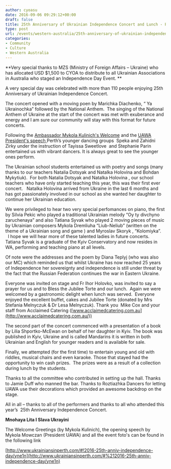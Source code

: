 ```yaml
---
author: cyoasu
date: 2016-09-06 09:29:12+00:00
draft: false
title: 25th Anniversary of Ukrainian Independence Concert and Lunch - Perth
type: post
url: /events/western-australia/25th-anniversary-of-ukrainian-independence-concert-and-lunch-perth/
categories:
- Community
- Culture
- Western Australia
---
```


**Very special thanks to MZS (Ministry of Foreign Affairs – Ukraine) who has allocated USD $1,500 to CYOA to distribute to all Ukrainian Associations in Australia who staged an Independence Day Event. **




A very special day was celebrated with more than 110 people enjoying 25th Anniversary of Ukrainian Independence Concert.




The concert opened with a moving poen by Marichka Diachenko, “ Ya Ukrainochka” followed by the National Anthem.  The singing of the National Anthem of Ukraine at the start of the concert was met with exuberance and energy and I am sure our community will stay with this format for future concerts.




Following the [Ambassador Mykola Kulinich's Welcom](http://www.ukrainiansinperth.com/ambassador-speech/)[e](http://www.ukrainiansinperth.com/#%21ambassador-speech/u4fq4) and the [UAWA President's speech](http://www.ukrainiansinperth.com/uawa-holova-speech/)[ ](http://www.ukrainiansinperth.com/#%21uawa-holova-speech/dg0a0)Perth’s younger dancing groups  Speka and Zahidni Zirky under the instruction of Tayissa Sweetlove  and Stephanie Parin entertained us with vibrant dancers. It is always great to see the younger ones perform.




The Ukrainian school students entertained us with poetry and songs (many thanks to our teachers Natalia Dotsyak and Natalka Holovina and Bohdan Mykytiuk).  For both Natalia Dotsyak and Natalka Holovina , our school teachers who have only started teaching this year, this was their first ever concert.   Natalka Holovina arrived from Ukraine in the last 6 months and has got passionately involved in our school as she wanted her daughter to continue her Ukrainian education.




We were privileged to hear two very special perfomances on piano, the first by Silvia Pekic who played a traditional Ukrainian melody “Oy ty divchyno zaruchenaya” and also Tatiana Syvak who played 2 moving pieces of music by Ukrainian composers Mykola Dremliuha “Liub-Neliub” (written on the theme of a Ukrainian song and game ) and Myroslav Skoryk , “Kolomiyka”.   I hope we will hear more of these talented ladies in future concerts. Tatiana Syvak is a graduate of the Kyiv Conservatory and now resides in WA, performing and teaching piano at all levels.




Of note were the addresses and the poem by Diana Teplyj (who was also our MC) which reminded us that whilst Ukraine has now reached 25 years of Independence her sovereignty and independence is still under threat by the fact that the Russian Federation continues the war in Eastern Ukraine.




Everyone was invited on stage and Fr Ihor Holovko, was invited to say a prayer for us and to Bless the Jubilee Torte and our lunch.  Again we were welcomed by a gastronomic delight when lunch was served.  Everyone enjoyed the excellent buffet, cakes and Jubilee Torte (donated by Mrs Stefania Melnyczuk & Dr Lesa Melnyczuk). Thank you  Mike Cox and your staff from Acclaimed Catering ([www.acclaimedcatering.com.au](http://www.acclaimedcatering.com.au/))




The second part of the concert commenced with a presentation of a book by Lilia Shportko-McEwan on behalf of her daughter in Kyiv. The book was published in Kyiv, Ukraine and is called Mandarins it is written in both Ukrainian and English for younger readers and is available for sale.




Finally, we attempted (for the first time) to entertain young and old with riddles, musical chairs and even karaoke. Those that stayed had the opportunity to win cash prizes.  The prizes were as a result of a collection during lunch by the students.




Thanks to all the committee who contributed in setting up the hall. Thanks to Jamie Duff who manned the bar. Thanks to Roztiazhka Dancers for letting UAWA use their decorations which provided an awesome backdrop on the stage.




All in all – thanks to all of the performers and thanks to all who attended this year’s  25th Anniversary Independence Concert.




**Mnohaya Lita I Slava Ukrayini**





The Welcome Greetings (by Mykola Kulinich), the opening speech by Mykola Mowczan (President UAWA) and all the event foto's can be found in the following link







[http://www.ukrainiansinperth.com/#!2016-25th-anniv-independence-day/yne1n](http://www.ukrainiansinperth.com/#%212016-25th-anniv-independence-day/yne1n)

